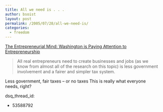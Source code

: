 ```yaml
---
title: All we need is . . .
author: bsoist
layout: post
permalink: /2005/07/28/all-we-need-is/
categories:
  - freedom
---
```

[The Entrepreneurial Mind: Washington is Paying Attention to Entrepreneurship][1]  


> All real entrepreneurs need to create businesses and jobs (as we know from almost all of the research on this topic) is less government involvement and a fairer and simpler tax system.

Less government, fair taxes &#8211; or no taxes <i class="fa fa-smile-o"></i> This is really what everyone needs, right?

 [1]: http://forum.belmont.edu/cornwall/archives/003083.html
dsq_thread_id:
  - 53588792